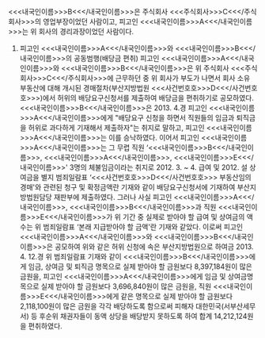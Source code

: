<<<내국인이름>>>B<<</내국인이름>>>은 주식회사 <<<주식회사>>>C<<</주식회사>>>의 영업부장이었던 사람이고, 피고인 <<<내국인이름>>>A<<</내국인이름>>>는 위 회사의 경리과장이었던 사람이다.
1. 피고인 <<<내국인이름>>>A<<</내국인이름>>>와 <<<내국인이름>>>B<<</내국인이름>>>의 공동범행(배당금 편취)
피고인 <<<내국인이름>>>A<<</내국인이름>>>와 <<<내국인이름>>>B<<</내국인이름>>>은 위 주식회사 <<<주식회사>>>C<<</주식회사>>>에 근무하던 중 위 회사가 부도가 나면서 회사 소유 부동산에 대해 개시된 경매절차(부산지방법원 <<<사건번호호>>>D<<</사건번호호>>>)에서 허위의 배당요구신청서를 제출하여 배당금을 편취하기로 공모하였다. <<<내국인이름>>>B<<</내국인이름>>>은 2013. 4.경 피고인 <<<내국인이름>>>A<<</내국인이름>>>에게 "배당요구 신청을 하면서 직원들의 임금과 퇴직금을 허위로 과다하게 기재해서 제출하자"는 취지로 말하고, 피고인 <<<내국인이름>>>A<<</내국인이름>>>는 이를 승낙하였다. 이어서 피고인 <<<내국인이름>>>A<<</내국인이름>>>는 그 무렵 직원 ‘<<<내국인이름>>>B<<</내국인이름>>>, <<<내국인이름>>>A<<</내국인이름>>>, <<<내국인이름>>>E<<</내국인이름>>>' 3명의 체불임금이라는 취지로 2012. 3. ~ 4. 급여 및 2012. 설 상여금을 별지 범죄일람표 ‘<<<사건번호호>>>D<<</사건번호호>>> 부동산임의경매'와 관련된 청구 및 확정금액란 기재와 같이 배당요구신청서에 기재하여 부산지방법원담당 재판부에 제출하였다.
그러나 사실 피고인 <<<내국인이름>>>A<<</내국인이름>>>, <<<내국인이름>>>B<<</내국인이름>>>과 직원 <<<내국인이름>>>E<<</내국인이름>>>가 위 기간 중 실제로 받아야 할 급여 및 상여금의 액수는 위 범죄일람표 ‘본래 지급받아야 할 금액'란 기재와 같았다.
이로써 피고인 <<<내국인이름>>>A<<</내국인이름>>>와 <<<내국인이름>>>B<<</내국인이름>>>은 공모하여 위와 같은 허위 신청에 속은 부산지방법원으로 하여금 2013. 4. 12.경 위 범죄일람표 기재와 같이 <<<내국인이름>>>B<<</내국인이름>>>에게 임금, 상여금 및 퇴직금 명목으로 실제 받아야 할 금원보다 8,397,184원이 많은 금원을, 피고인 <<<내국인이름>>>A<<</내국인이름>>>에게 임금 및 상여금명목으로 실제 받아야 할 금원보다 3,696,840원이 많은 금원을, 직원 <<<내국인이름>>>E<<</내국인이름>>>에게 같은 명목으로 실제 받아야 할 금원보다 2,118,100원이 많은 금원을 각각 배당하도록 함으로써 피해자 대한민국(서부산세무서) 등 후순위 채권자들이 동액 상당을 배당받지 못하도록 하여 합계 14,212,124원을 편취하였다.